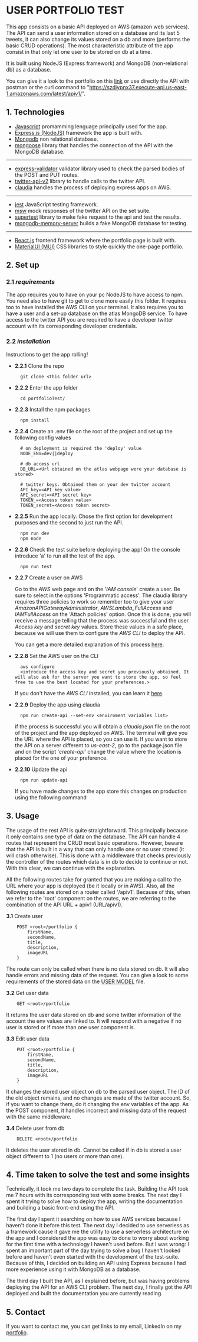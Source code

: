 #  USER PORTFOLIO TEST
This app consists on a basic API deployed on AWS (amazon web services). The API can send a user information stored on a database and its last 5 tweets, it can also change its values stored on a db and more (performs the basic CRUD operations). The most characteristic attribute of the app consist in that only let one user to be stored on db at a time.

It is built using NodeJS (Express framework) and MongoDB (non-relational db) as a database.

You can give it a look to the portfolio on this [link](/todo:) or use directly the API with postman or the curl command to "https://szdiypnx37.execute-api.us-east-1.amazonaws.com/latest/apiv1/".

## 1. Technologies
- [Javascript](https://www.javascript.com/) promamming lenguage principally used for the app.
- [Express.js (NodeJS)](https://expressjs.com/) framework the app is built with.
- [Mongodb](https://www.mongodb.com/) non relational database.
- [mongoose](https://mongoosejs.com/) library that handles the connection of the API with the MongoDB database.
---
- [express-validator](https://express-validator.github.io/docs/) validator library used to check the parsed bodies of the POST and PUT routes.
- [twitter-api-v2](https://www.npmjs.com/package/twitter-api-v2) library to handle calls to the twitter API.
- [claudia](https://claudiajs.com/tutorials/serverless-express.html) handles the process of deploying express apps on AWS.
---
-  [jest](https://jestjs.io/) JavaScript testing framework.
-  [msw](https://mswjs.io/) mock responses of the twitter API on the set suite.
-  [supertest](https://www.npmjs.com/package/supertest) library to make fake request to the api and test the results.
-  [mongodb-memory-server](https://github.com/nodkz/mongodb-memory-server) builds a fake MongoDB database for testing.
---
- [React.js](https://reactjs.org/) frontend framework where the portfolio page is built with.
- [MaterialUI (MUI)](https://mui.com/) CSS libraries to style quickly the one-page portfolio.

## 2. Set up
### 2.1 *requirements*
The app requires you to have on your pc NodeJS to have access to npm. You need also to have git to get to clone more easily this folder. It requires too to have installed the AWS CLI on your terminal. It also requires you to have a user and a set-up database on the atlas MongoDB service. To have access to the twitter API you are required to have a developer twitter account with its corresponding developer credentials.
### 2.2 *installation*
Instructions to get the app rolling!

- **2.2.1** Clone the repo

        git clone <this folder url>
    
- **2.2.2** Enter the app folder

        cd portfolioTest/

- **2.2.3** Install the npm packages

        npm install

- **2.2.4** Create an .env file on the root of the project and set up the following config values

        # on deployment is required the 'deploy' value
        NODE_ENV=dev||deploy

        # db access url
        DB_URL=<Url obtained on the atlas webpage were your database is stored>

        # twitter keys. Obtained them on your dev twitter account
        API_key=<API key value>
        API_secret=<API secret key>
        TOKEN_=<Access token value>
        TOKEN_secret=<Access token secret>

- **2.2.5** Run the app locally. Chose the first option for development purposes and the second to just run the API.

        npm run dev
        npm node

- **2.2.6** Check the test suite before deploying the app! On the console introduce 'a' to run all the test of the app.

        npm run test

- **2.2.7** Create a user on AWS

    Go to the *AWS* web page and on the '*IAM console*' create a user. Be sure to select in the options 'Programmatic access'. The claudia library requires three policies to work so remember too to give your user *AmazonAPIGatewayAdministrator*, *AWSLambda_FullAccess* and *IAMFullAccess* on the 'Attach policies' option. Once this is done, you will receive a message telling that the process was successful and the user *Access key* and *secret key* values. Store these values in a safe place, because we will use them to configure the *AWS CLI* to deploy the API.

    You can get a more detailed explanation of this process [here](https://medium.com/@johndyer24/simple-steps-to-deploy-an-express-server-to-aws-lambda-with-claudia-js-26c25f8745b5).

- **2.2.8** Set the AWS user on the CLI

        aws configure
        <introduce the access key and secret you previously obtained. It will also ask for the server you want to store the app, so feel free to use the best located for your preferences.>    

    If you don't have the *AWS CLI* installed, you can learn it [here](https://docs.aws.amazon.com/cli/latest/userguide/getting-started-install.html).

- **2.2.9** Deploy the app using claudia

        npm run create-api --set-env <enviroment variables list>
    if the process is successful you will obtain a *claudia.json* file on the root of the project and the app deployed on AWS. The terminal will give you the URL where the API is placed, so you can use it. If you want to store the API on a server different to *us-east-2*, go to the package.json file and on the script '*create-api*' change the value where the location is placed for the one of your preference.

- **2.2.10** Update the api

        npm run update-api

    If you have made changes to the app store this changes on production using the following command

## 3. Usage
The usage of the rest API is quite straightforward. This principally because it only contains one type of data on the database. The API can handle 4 routes that represent the CRUD most basic operations. However, beware that the API is built in a way that can only handle one or no user stored (it will crash otherwise). This is done with a middleware that checks previously the controller of the routes which data is in db to decide to continue or not. With this clear, we can continue with the explanation.

All the following routes take for granted that you are making a call to the URL where your app is deployed (be it locally or in AWS). Also, all the following routes are stored on a router called '/apiv1'. Because of this, when we refer to the 'root' component on the routes, we are referring to the combination of the API URL + apiv1 (URL/apiv1).

**3.1** Create user

        POST <root>/portfolio {
            firstName,
            secondName,
            title,
            description,
            imageURL
        }

The route can only be called when there is no data stored on db. It will also handle errors and missing data of the request. You can give a look to some requirements of the stored data on the [USER MODEL](https://github.com/Matevito/portfolioTest/blob/main/models/User.js) file.

**3.2** Get user data

        GET <root>/portfolio 

It returns the user data stored on db and some twitter information of the account the env values are linked to. It will respond with a negative if no user is stored or if more than one user component is.

**3.3** Edit user data

        PUT <root>/portfolio {
            firstName,
            secondName,
            title,
            description,
            imageURL
        }

It changes the stored user object on db to the parsed user object. The ID of the old object remains, and no changes are made of the twitter account. So, if you want to change them, do it changing the env variables of the app. As the POST component, it handles incorrect and missing data of the request with the same middleware.

**3.4** Delete user from db

        DELETE <root>/portfolio 

It deletes the user stored in db. Cannot be called if in db is stored a user object different to 1 (no users or more than one).

## 4. Time taken to solve the test and some insights
Technically, it took me two days to complete the task. Building the API took me 7 hours with its corresponding test with some breaks. The next day I spent it trying to solve how to deploy the app, writing the documentation and building a basic front-end using the API.

The first day I spent it searching on how to use AWS services because I haven't done it before this test. The next day I decided to use serverless as a framework cause it gave me the utility to use a serverless architecture on the app and I considered the app was easy to done to worry about working for the first time with a technology I haven't used before. But I was wrong: I spent an important part of the day trying to solve a bug I haven't looked before and haven't even started with the development of the test-suite. Because of this, I decided on building an API using Express because I had more experience using it with MongoDB as a database.

The third day I built the API, as I explained before, but was having problems deploying the API for an AWS CLI problem. The next day, I finally got the API deployed and built the documentation you are currently reading.

## 5. Contact
If you want to contact me, you can get links to my email, LinkedIn on my [portfolio](www.mateodiazdev.com).